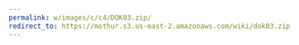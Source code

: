 ```yaml
---
permalink: w/images/c/c4/DOK03.zip/
redirect_to: https://mothur.s3.us-east-2.amazonaws.com/wiki/dok03.zip
---
```


